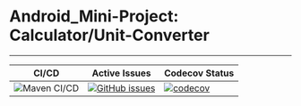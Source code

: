# Android_Mini-Project: Calculator/Unit-Converter
-------------------------------------------------

|CI/CD|Active Issues|Codecov Status|
|-----|-------------|--------------|
|![Maven CI/CD](https://github.com/99002658/Android_Mini-Project/workflows/Maven%20CI/CD/badge.svg)|[![GitHub issues](https://img.shields.io/github/issues/99002658/Android_Mini-Project.js.svg)](https://GitHub.com/99002658/Android_Mini-Project.js/issues/)|[![codecov](https://codecov.io/gh/99002658/Android_Mini-Project/branch/main/graph/badge.svg)](https://codecov.io/gh/99002658/Android_Mini-Project)|
